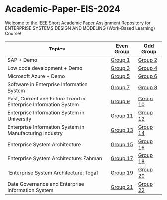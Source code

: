 # Academic-Paper-EIS-2024
Welcome to the IEEE Short Academic Paper Assignment Repository for ENTERPRISE SYSTEMS DESIGN AND MODELING (Work-Based Learning) Course!

|Topics                          |Even Group| Odd Group|
|-------------------------------|-|-|
|SAP + Demo           |<a href="https://github.com/mikhaiIy/Academic-Paper-EIS-2024/tree/main/Group%201" >Group 1</a>|<a href="" >Group 2</a>|
|Low code development + Demo         |<a href="" >Group 3</a>|<a href="https://github.com/mikhaiIy/Academic-Paper-EIS-2024/tree/main/Group%204" >Group 4</a>|
|Microsoft Azure + Demo|<a href="" >Group 5</a>|<a href="" >Group 6</a>|
|Software in Enterprise Information System|<a href="" >Group 7</a>|<a href="" >Group 8</a>|
|Past, Current and Future Trend in Enterprise Information System|<a href="" >Group 9</a>|<a href="" >Group 10</a>|
|Enterprise Information System in University|<a href="" >Group 11</a>|<a href="" >Group 12</a>|
|Enterprise Information System in Manufacturing Industry|<a href="https://github.com/mikhaiIy/Academic-Paper-EIS-2024/tree/main/Group13" >Group 13</a>|<a href="https://github.com/mikhaiIy/Academic-Paper-EIS-2024/tree/main/Group%2014" >Group 14</a>|
|Enterprise System Architecture|<a href="Group 15" >Group 15</a>|<a href="" >Group 16</a>|
|Enterprise System Architecture: Zahman|<a href="" >Group 17</a>|<a href="" >Group 18</a>|
|`Enterprise System Architecture: Togaf|<a href="" >Group 19</a>|<a href="" >Group 20</a>|
|Data Governance and Enterprise Information System|<a href="" >Group 21</a>|<a href="" >Group 22</a>|
